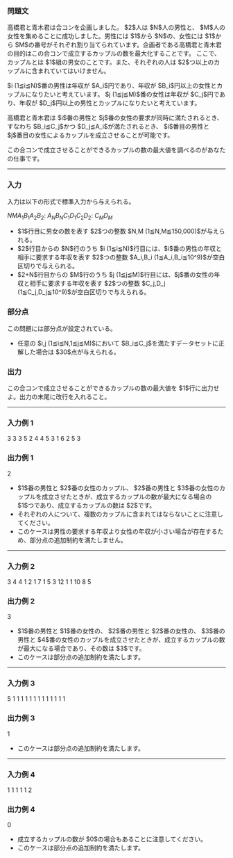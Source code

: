 
<div>

<div>

<div>

<section>

### **問題文**

<p>
高橋君と青木君は合コンを企画しました。 $2$人は $N$人の男性と、 $M$人の女性を集めることに成功しました。男性には $1$から $N$の、女性には $1$から $M$の番号がそれぞれ割り当てられています。企画者である高橋君と青木君の目的はこの合コンで成立するカップルの数を最大化することです。
ここで、カップルとは $1$組の男女のことです。また、それぞれの人は $2$つ以上のカップルに含まれていてはいけません。
</p>

<p>
$i (1≦i≦N)$番の男性は年収が $A_i$円であり、年収が $B_i$円以上の女性とカップルになりたいと考えています。 $j (1≦j≦M)$番の女性は年収が $C_j$円であり、年収が $D_j$円以上の男性とカップルになりたいと考えています。
</p>

<p>
高橋君と青木君は $i$番の男性と $j$番の女性の要求が同時に満たされるとき、すなわち $B_i≦C_j$かつ $D_j≦A_i$が満たされるとき、 $i$番目の男性と $j$番目の女性によるカップルを成立させることが可能です。
</p>

<p>
この合コンで成立させることができるカップルの数の最大値を調べるのがあなたの仕事です。
</p>

</section>

</div>

---

<div>

<div>

<section>

### **入力**

<p>
入力は以下の形式で標準入力から与えられる。
</p>

<div>

$N$$M$$A_1$$B_1$$A_2$$B_2$:
$A_N$$B_N$$C_1$$D_1$$C_2$$D_2$:
$C_M$$D_M$
</div>

<ul>

<li>
$1$行目に男女の数を表す $2$つの整数 $N,M (1≦N,M≦150,000)$が与えられる。
</li>

<li>
$2$行目からの $N$行のうち $i (1≦i≦N)$行目には、$i$番の男性の年収と相手に要求する年収を表す $2$つの整数 $A_i,B_i (1≦A_i,B_i≦10^9)$が空白区切りで与えられる。
</li>

<li>
$2+N$行目からの $M$行のうち $j (1≦j≦M)$行目には、$j$番の女性の年収と相手に要求する年収を表す $2$つの整数 $C_j,D_j (1≦C_j,D_j≦10^9)$が空白区切りで与えられる。
</li>

</ul>

</section>

</div>

<div>

<section>

### **部分点**

<p>
この問題には部分点が設定されている。
</p>

<ul>

<li>
任意の $i,j (1≦i≦N,1≦j≦M)$において $B_i≦C_j$を満たすデータセットに正解した場合は $30$点が与えられる。
</li>

</ul>

</section>

</div>

<div>

<section>

### **出力**

<p>
この合コンで成立させることができるカップルの数の最大値を $1$行に出力せよ。出力の末尾に改行を入れること。
</p>

</section>

</div>

</div>

---

<div>

<section>

### **入力例 1**

<div>

3 3
3 5
2 4
4 5
3 1
6 2
5 3

</div>

</section>

</div>

<div>

<section>

### **出力例 1**

<div>

2

</div>

<ul>

<li>
$1$番の男性と $2$番の女性のカップル、 $2$番の男性と $3$番の女性のカップルを成立させたときが、成立するカップルの数が最大になる場合の $1$つであり、成立するカップルの数は $2$です。
</li>

<li>
それぞれの人について、複数のカップルに含まれてはならないことに注意してください。
</li>

<li>
このケースは男性の要求する年収より女性の年収が小さい場合が存在するため、部分点の追加制約を満たしません。
</li>

</ul>

</section>

</div>

---

<div>

<section>

### **入力例 2**

<div>

3 4
4 1
2 1
7 1
5 3
12 1
1 10
8 5

</div>

</section>

</div>

<div>

<section>

### **出力例 2**

<div>

3

</div>

<ul>

<li>
$1$番の男性と $1$番の女性の、 $2$番の男性と $2$番の女性の、 $3$番の男性と $4$番の女性のカップルを成立させたときが、成立するカップルの数が最大になる場合であり、その数は $3$です。
</li>

<li>
このケースは部分点の追加制約を満たします。
</li>

</ul>

</section>

</div>

---

<div>

<section>

### **入力例 3**

<div>

5 1
1 1
1 1
1 1
1 1
1 1
1 1

</div>

</section>

</div>

<div>

<section>

### **出力例 3**

<div>

1

</div>

<ul>

<li>
このケースは部分点の追加制約を満たします。
</li>

</ul>

</section>

</div>

---

<div>

<section>

### **入力例 4**

<div>

1 1
1 1
1 2

</div>

</section>

</div>

<div>

<section>

### **出力例 4**

<div>

0

</div>

<ul>

<li>
成立するカップルの数が $0$の場合もあることに注意してください。
</li>

<li>
このケースは部分点の追加制約を満たします。
</li>

</ul>

</section>

</div>

</div>

</div>
